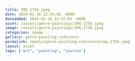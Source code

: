 ```yaml
---
title: IMG_1758.jpeg
date: 2024-02-16 22:55:02 -0800
dateadded: 2024-02-16 22:55:02 -0800
asset: /assets/genre-paintings/IMG_1758.jpeg
image: /assets/genre-paintings/IMG_1758.jpeg
categories: image
gallery: genre-painting-reference
permalink: /media/genre-painting-reference/img-1758-jpeg
layout: asset
tags: ["art", "painting", "sources"]
--- 
```

